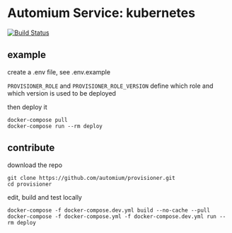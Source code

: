 Automium Service: kubernetes 
======================================

[![Build Status](https://travis-ci.org/automium/service-kubernetes.svg?branch=master)](https://travis-ci.org/automium/service-kubernetes)

## example

create a .env file, see .env.example

`PROVISIONER_ROLE` and `PROVISIONER_ROLE_VERSION` define which role and which version is used to be deployed

then deploy it
```
docker-compose pull
docker-compose run --rm deploy
```

## contribute

download the repo
```
git clone https://github.com/automium/provisioner.git
cd provisioner
```

edit, build and test locally
```
docker-compose -f docker-compose.dev.yml build --no-cache --pull
docker-compose -f docker-compose.yml -f docker-compose.dev.yml run --rm deploy
```
